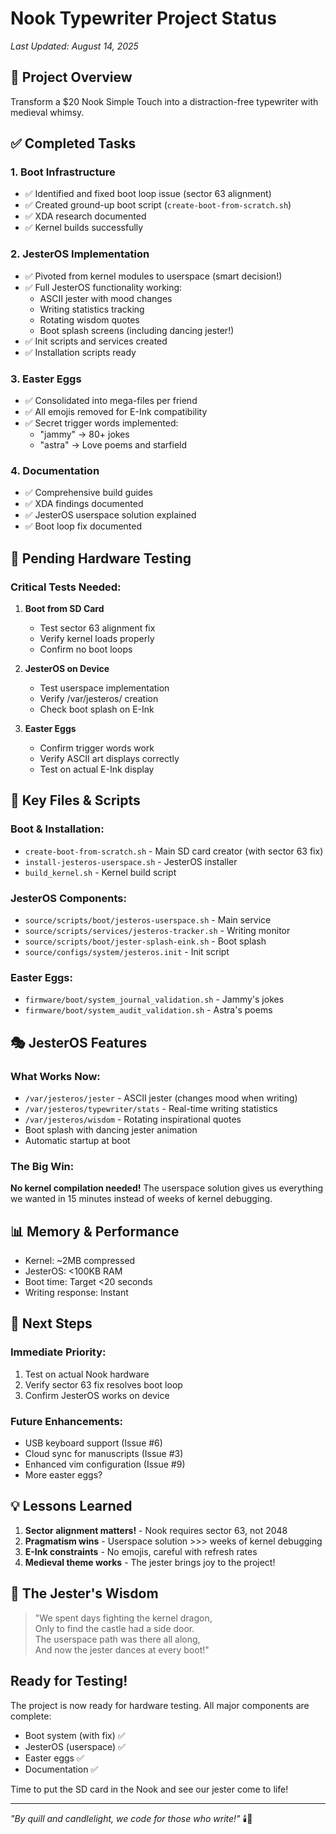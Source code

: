 # Nook Typewriter Project Status
*Last Updated: August 14, 2025*

## 🎯 Project Overview

Transform a $20 Nook Simple Touch into a distraction-free typewriter with medieval whimsy.

## ✅ Completed Tasks

### 1. **Boot Infrastructure** 
- ✅ Identified and fixed boot loop issue (sector 63 alignment)
- ✅ Created ground-up boot script (`create-boot-from-scratch.sh`)
- ✅ XDA research documented
- ✅ Kernel builds successfully

### 2. **JesterOS Implementation**
- ✅ Pivoted from kernel modules to userspace (smart decision!)
- ✅ Full JesterOS functionality working:
  - ASCII jester with mood changes
  - Writing statistics tracking
  - Rotating wisdom quotes
  - Boot splash screens (including dancing jester!)
- ✅ Init scripts and services created
- ✅ Installation scripts ready

### 3. **Easter Eggs**
- ✅ Consolidated into mega-files per friend
- ✅ All emojis removed for E-Ink compatibility
- ✅ Secret trigger words implemented:
  - "jammy" → 80+ jokes
  - "astra" → Love poems and starfield

### 4. **Documentation**
- ✅ Comprehensive build guides
- ✅ XDA findings documented
- ✅ JesterOS userspace solution explained
- ✅ Boot loop fix documented

## 🚧 Pending Hardware Testing

### Critical Tests Needed:
1. **Boot from SD Card**
   - Test sector 63 alignment fix
   - Verify kernel loads properly
   - Confirm no boot loops

2. **JesterOS on Device**
   - Test userspace implementation
   - Verify /var/jesteros/ creation
   - Check boot splash on E-Ink

3. **Easter Eggs**
   - Confirm trigger words work
   - Verify ASCII art displays correctly
   - Test on actual E-Ink display

## 📂 Key Files & Scripts

### Boot & Installation:
- `create-boot-from-scratch.sh` - Main SD card creator (with sector 63 fix)
- `install-jesteros-userspace.sh` - JesterOS installer
- `build_kernel.sh` - Kernel build script

### JesterOS Components:
- `source/scripts/boot/jesteros-userspace.sh` - Main service
- `source/scripts/services/jesteros-tracker.sh` - Writing monitor
- `source/scripts/boot/jester-splash-eink.sh` - Boot splash
- `source/configs/system/jesteros.init` - Init script

### Easter Eggs:
- `firmware/boot/system_journal_validation.sh` - Jammy's jokes
- `firmware/boot/system_audit_validation.sh` - Astra's poems

## 🎭 JesterOS Features

### What Works Now:
- `/var/jesteros/jester` - ASCII jester (changes mood when writing)
- `/var/jesteros/typewriter/stats` - Real-time writing statistics
- `/var/jesteros/wisdom` - Rotating inspirational quotes
- Boot splash with dancing jester animation
- Automatic startup at boot

### The Big Win:
**No kernel compilation needed!** The userspace solution gives us everything we wanted in 15 minutes instead of weeks of kernel debugging.

## 📊 Memory & Performance

- Kernel: ~2MB compressed
- JesterOS: <100KB RAM
- Boot time: Target <20 seconds
- Writing response: Instant

## 🔮 Next Steps

### Immediate Priority:
1. Test on actual Nook hardware
2. Verify sector 63 fix resolves boot loop
3. Confirm JesterOS works on device

### Future Enhancements:
- USB keyboard support (Issue #6)
- Cloud sync for manuscripts (Issue #3)
- Enhanced vim configuration (Issue #9)
- More easter eggs?

## 💡 Lessons Learned

1. **Sector alignment matters!** - Nook requires sector 63, not 2048
2. **Pragmatism wins** - Userspace solution >>> weeks of kernel debugging
3. **E-Ink constraints** - No emojis, careful with refresh rates
4. **Medieval theme works** - The jester brings joy to the project!

## 🎪 The Jester's Wisdom

> "We spent days fighting the kernel dragon,  
> Only to find the castle had a side door.  
> The userspace path was there all along,  
> And now the jester dances at every boot!"

## Ready for Testing!

The project is now ready for hardware testing. All major components are complete:
- Boot system (with fix) ✅
- JesterOS (userspace) ✅  
- Easter eggs ✅
- Documentation ✅

Time to put the SD card in the Nook and see our jester come to life!

---

*"By quill and candlelight, we code for those who write!"* 🕯️📜